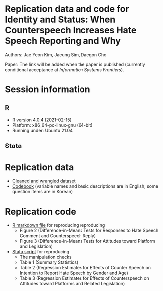 # Replication data and code for Identity and Status: When Counterspeech Increases Hate Speech Reporting and Why

Authors: Jae Yeon Kim, Jaeung Sim, Daegon Cho

Paper: The link will be added when the paper is published (currently conditional acceptance at *Information Systems Frontiers*).

# Session information 

## R 

* R version 4.0.4 (2021-02-15)
* Platform: x86_64-pc-linux-gnu (64-bit)
* Running under: Ubuntu 21.04

## Stata 

# Replication data 

* [Cleaned and wrangled dataset](https://github.com/jaeyk/status_identity_hate_speech_reporting/blob/main/processed_data/main_dataset_20201020.csv)
* [Codebook](https://github.com/jaeyk/status_identity_hate_speech_reporting/blob/main/processed_data/codebook.md) (variable names and basic descriptions are in English; some question items are in Korean) 

# Replication code 

* [R markdown file](https://github.com/jaeyk/status_identity_hate_speech_reporting/blob/main/code/model_visualization.Rmd) for reproducing reproducing 
    * Figure 2 (Difference-in-Means Tests for Responses to Hate Speech Comment and Counterspeech Reply) 
    * Figure 3 (Difference-in-Means Tests for Attitudes toward Platform and Legislation)
* [Stata script](https://github.com/jaeyk/status_identity_hate_speech_reporting/blob/main/code/regression_stata) for reproducing 
    * The manipulation checks
    * Table 1 (Summary Statistics)
    * Table 2 (Regression Estimates for Effects of Counter Speech on Intention to Report Hate Speech by Gender and Age)
    * Table 3 (Regression Estimates for Effects of Counterspeech on Attitudes toward Platforms and Related Legislation)
